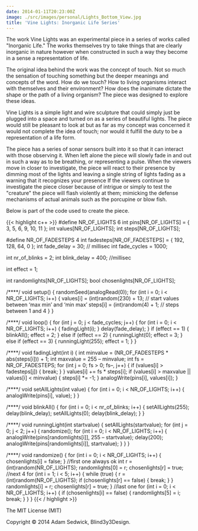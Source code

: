 ```yaml
---
date: 2014-01-11T20:23:00Z
image: ./src/images/personal/Lights_Bottom_View.jpg
title: 'Vine Lights: Inorganic Life Series'
---
```


The work Vine Lights was an experimental piece in a series of works called "Inorganic Life." The works themselves try to take things that are clearly inorganic in nature however when constructed in such a way they become in a sense a representation of life.

<!--more-->

The original idea behind the work was the concept of touch. Not so much the sensation of touching something but the deeper meanings and concepts of the word. How do we touch? How to living organisms interact with themselves and their environment? How does the inanimate dictate the shape or the path of a living organism? The piece was designed to explore these ideas.

Vine Lights is a simple light and wire sculpture that could simply just be plugged into a space and turned on as a series of beautiful lights. The piece would still be pleasant to look at but as far as my concept was concerned it would not complete the idea of touch; nor would it fulfill the duty to be a representation of a life form.

The piece has a series of sonar sensors built into it so that it can interact with those observing it. When left alone the piece will slowly fade in and out in such a way as to be breathing, or representing a pulse. When the viewers move in closer to investigate, the piece will react to their presence by dimming most of the lights and leaving a single string of lights fading as a warning that it recognizes your presence If the viewers continue to investigate the piece closer because of intrigue or simply to test the "creature" the piece will flash violently at them; mimicking the defense mechanisms of actual animals such as the porcupine or blow fish.

Below is part of the code used to create the piece. 

{{< highlight c++ >}}
#define NR_OF_LIGHTS 6
  int pins[NR_OF_LIGHTS] = { 3, 5, 6, 9, 10, 11 };
  int values[NR_OF_LIGHTS];
  int steps[NR_OF_LIGHTS];

#define NR_OF_FADESTEPS 4
  int fadesteps[NR_OF_FADESTEPS] = { 192, 128, 64, 0 };
  int fade_delay = 30; // millisec
  int fade_cycles = 1000;

  int nr_of_blinks = 2;
  int blink_delay = 400; //millisec

  int effect = 1;

  int randomlights[NR_OF_LIGHTS];
  bool chosenlights[NR_OF_LIGHTS];

/****/
void setup() {
  randomSeed(analogRead(0));
  for (int i = 0; i < NR_OF_LIGHTS; i++) {
    values[i] = (int)random(230) + 13; // start values between ‘max min’ and ‘min max’
    steps[i] = (int)random(4) + 1; // steps between 1 and 4
  }
}

/****/
void loop() {
  for (int j = 0; j < fade_cycles; j++) {
    for (int i = 0; i < NR_OF_LIGHTS; i++) {
      fadingLight(i);
    }
    delay(fade_delay);
  }
  if (effect == 1) {
    blinkAll();
    effect = 2;
  }
  else if (effect == 2) {
    runningLight(0);
    effect = 3;
  }
  else if (effect == 3) {
    runningLight(255);
    effect = 1;
  }
}

/****/
void fadingLight(int i) {
  int minvalue = (NR_OF_FADESTEPS * abs(steps[i])) + 1;
  int maxvalue = 255 – minvalue;
  int fs = NR_OF_FADESTEPS;
  for (int j = 0; fs > 0; fs–, j++) {
    if (values[i] > fadesteps[j]) {
      break;
    }
  }
  values[i] += fs * steps[i];
  if (values[i] > maxvalue  ||  values[i] < minvalue) {
    steps[i] *= -1;
  }
  analogWrite(pins[i], values[i]);
}

/****/
void setAllLights(int value) {
  for (int i = 0; i < NR_OF_LIGHTS; i++) {
    analogWrite(pins[i], value);
  }
}

/****/
void blinkAll() {
  for (int i = 0; i < nr_of_blinks; i++) {
    setAllLights(255);
    delay(blink_delay);
    setAllLights(0);
    delay(blink_delay);
  }
}

/****/
void runningLight(int startvalue) {
  setAllLights(startvalue);
  for (int j = 0; j < 2; j++) {
    randomize();
    for (int i = 0; i < NR_OF_LIGHTS; i++) {
      analogWrite(pins[randomlights[i]], 255 – startvalue);
      delay(200);
      analogWrite(pins[randomlights[i]], startvalue);
    }
  }
}

/****/
void randomize() {
  for (int i = 0; i < NR_OF_LIGHTS; i++) {
    chosenlights[i] = false;
  }
  //first one always ok
    int r = (int)random(NR_OF_LIGHTS);
    randomlights[0] = r;
    chosenlights[r] = true;
  //next 4
    for (int i = 1; i < 5; i++) {
    while (true) {
      r = (int)random(NR_OF_LIGHTS);
      if (chosenlights[r] == false) {
        break;
      }
    }
    randomlights[i] = r;
    chosenlights[r] = true;
  }
  //last one
  for (int i = 0; i < NR_OF_LIGHTS; i++) {
    if (chosenlights[i] == false) {
      randomlights[5] = i;
      break;
    }
  }
}
{{< / highlight >}}

The MIT License (MIT)

Copyright &copy; 2014 Adam Sedwick, Blind3y3Design.